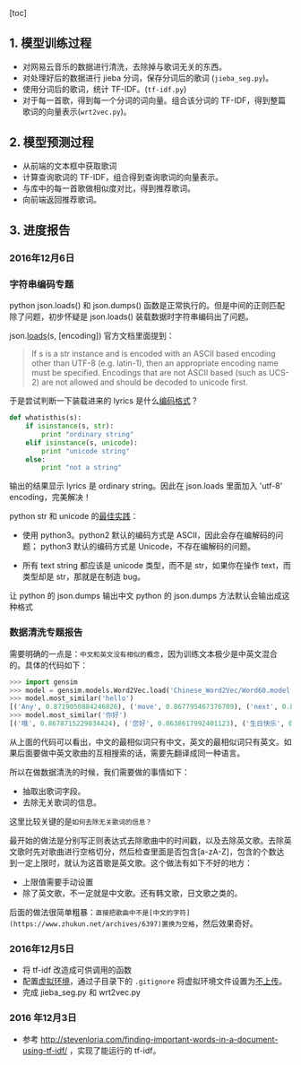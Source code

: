 [toc]

## 1. 模型训练过程

- 对网易云音乐的数据进行清洗，去除掉与歌词无关的东西。
- 对处理好后的数据进行 jieba 分词，保存分词后的歌词 (`jieba_seg.py`)。
- 使用分词后的歌词，统计 TF-IDF。(`tf-idf.py`)
- 对于每一首歌，得到每一个分词的词向量。组合该分词的 TF-IDF，得到整篇歌词的向量表示(`wrt2vec.py`)。


## 2. 模型预测过程

- 从前端的文本框中获取歌词
- 计算查询歌词的 TF-IDF，组合得到查询歌词的向量表示。
- 与库中的每一首歌做相似度对比，得到推荐歌词。
- 向前端返回推荐歌词。


## 3. 进度报告

### 2016年12月6日

### 字符串编码专题

python json.loads() 和 json.dumps() 函数是正常执行的。但是中间的正则匹配除了问题，初步怀疑是 json.loads() 装载数据时字符串编码出了问题。

json.[loads](https://docs.python.org/2/library/json.html)(s, [encoding]) 官方文档里面提到：

> If s is a str instance and is encoded with an ASCII based encoding other than UTF-8 (e.g. latin-1), then an appropriate encoding name must be specified. Encodings that are not ASCII based (such as UCS-2) are not allowed and should be decoded to unicode first.


于是尝试判断一下装载进来的 lyrics 是什么[编码格式](http://stackoverflow.com/questions/4987327/how-do-i-check-if-a-string-is-unicode-or-ascii)？

```python
def whatisthis(s):
    if isinstance(s, str):
        print "ordinary string"
    elif isinstance(s, unicode):
        print "unicode string"
    else:
        print "not a string"
```

输出的结果显示 lyrics 是 ordinary string。因此在 json.loads 里面加入 'utf-8' encoding，完美解决！

python str 和 unicode 的[最佳实践](http://blog.ernest.me/post/python-setdefaultencoding-unicode-bytes)：

- 使用 python3。python2 默认的编码方式是 ASCII，因此会存在编解码的问题； python3 默认的编码方式是 Unicode，不存在编解码的问题。

- 所有 text string 都应该是 unicode 类型，而不是 str，如果你在操作 text，而类型却是 str，那就是在制造 bug。


让 python 的 json.dumps 输出中文
python 的 json.dumps 方法默认会输出成这种格式




### 数据清洗专题报告

需要明确的一点是：`中文和英文没有相似的概念`，因为训练文本极少是中英文混合的。具体的代码如下：
```python
>>> import gensim
>>> model = gensim.models.Word2Vec.load('Chinese_Word2Vec/Word60.model')
>>> model.most_similar('hello')
[('Any', 0.8719050884246826), ('move', 0.867795467376709), ('next', 0.8668863773345947), ('note', 0.8605353832244873), ('join', 0.8506414890289307), ('word', 0.8469972610473633), ('bad', 0.8433617949485779), ('case', 0.8418437242507935), ('argument', 0.841327428817749), ('anonymous', 0.8405176997184753)]
>>> model.most_similar('你好')
[('哦', 0.8678715229034424), ('您好', 0.8638617992401123), ('生日快乐', 0.8592998385429382), ('对不起', 0.8480029106140137), ('哟', 0.8415143489837646), ('喔', 0.8251286745071411), ('说声', 0.8165164589881897), ('非常感谢', 0.8138009309768677), ('嗨', 0.808462381362915), ('呀', 0.8067286014556885)]
```
从上面的代码可以看出，中文的最相似词只有中文，英文的最相似词只有英文。如果后面要做中英文歌曲的互相搜索的话，需要先翻译成同一种语言。

所以在做数据清洗的时候，我们需要做的事情如下：

- 抽取出歌词字段。
- 去除无关歌词的信息。

这里比较关键的是`如何去除无关歌词的信息？`

最开始的做法是分别写正则表达式去除歌曲中的时间戳，以及去除英文歌。去除英文歌时先对歌曲进行空格切分，然后检查里面是否包含[a-zA-Z]，包含的个数达到一定上限时，就认为这首歌是英文歌。这个做法有如下不好的地方：

- 上限值需要手动设置
- 除了英文歌，不一定就是中文歌。还有韩文歌，日文歌之类的。

后面的做法很简单粗暴：`直接把歌曲中不是[中文的字符](https://www.zhukun.net/archives/6397)置换为空格`，然后效果奇好。


### 2016年12月5日
- 将 tf-idf 改造成可供调用的函数
- 配置[虚拟环境](http://docs.python-guide.org/en/latest/dev/virtualenvs/)，通过子目录下的 `.gitignore` 将虚拟环境文件设置为[不上传](http://blog.csdn.net/nyist327/article/details/39207383)。
- 完成 jieba_seg.py 和 wrt2vec.py

### 2016 年12月3日
- 参考 http://stevenloria.com/finding-important-words-in-a-document-using-tf-idf/ ，实现了能运行的 tf-idf。

